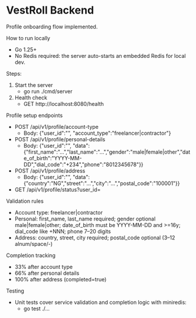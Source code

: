 # VestRoll Backend

Profile onboarding flow implemented.

How to run locally
- Go 1.25+
- No Redis required: the server auto-starts an embedded Redis for local dev.

Steps:
1) Start the server
   - go run ./cmd/server
2) Health check
   - GET http://localhost:8080/health

Profile setup endpoints
- POST /api/v1/profile/account-type
  - Body: {"user_id":"<id>", "account_type":"freelancer|contractor"}
- POST /api/v1/profile/personal-details
  - Body: {"user_id":"<id>", "data":{"first_name":"...","last_name":"...","gender":"male|female|other","date_of_birth":"YYYY-MM-DD","dial_code":"+234","phone":"8012345678"}}
- POST /api/v1/profile/address
  - Body: {"user_id":"<id>", "data":{"country":"NG","street":"...","city":"...","postal_code":"100001"}}
- GET /api/v1/profile/status?user_id=<id>

Validation rules
- Account type: freelancer|contractor
- Personal: first_name, last_name required; gender optional male|female|other; date_of_birth must be YYYY-MM-DD and >=16y; dial_code like +NNN; phone 7–20 digits
- Address: country, street, city required; postal_code optional (3–12 alnum/space/-)

Completion tracking
- 33% after account type
- 66% after personal details
- 100% after address (completed=true)

Testing
- Unit tests cover service validation and completion logic with miniredis:
  - go test ./...
